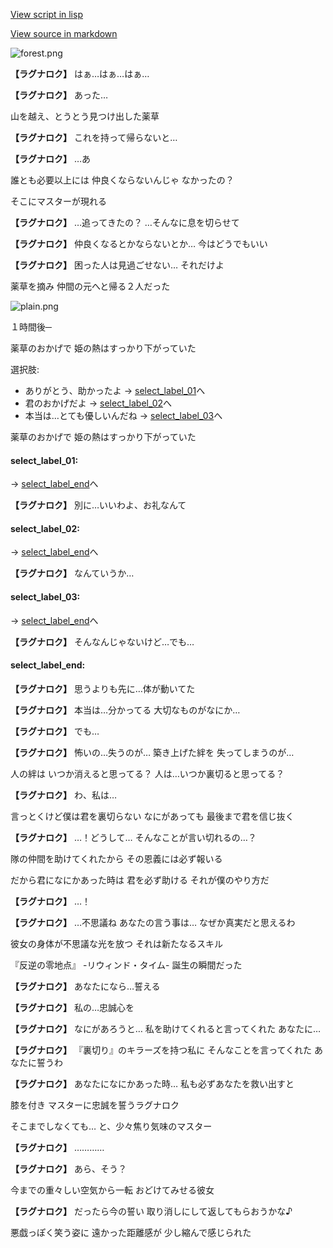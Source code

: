 [View script in lisp](../scripts/10361203.txt)

[View source in markdown](10361203.md)

![forest.png](../images/backgrounds/forest.png)

**【ラグナロク】**
はぁ…はぁ…はぁ…

**【ラグナロク】**
あった…

山を越え、とうとう見つけ出した薬草

**【ラグナロク】**
これを持って帰らないと…

**【ラグナロク】**
…あ

誰とも必要以上には
仲良くならないんじゃ
なかったの？

そこにマスターが現れる

**【ラグナロク】**
…追ってきたの？
…そんなに息を切らせて

**【ラグナロク】**
仲良くなるとかならないとか…
今はどうでもいい

**【ラグナロク】**
困った人は見過ごせない…
それだけよ

薬草を摘み
仲間の元へと帰る２人だった

![plain.png](../images/backgrounds/plain.png)

１時間後─

薬草のおかげで
姫の熱はすっかり下がっていた

選択肢:
- ありがとう、助かったよ → [select_label_01](#select_label_01)へ
- 君のおかげだよ → [select_label_02](#select_label_02)へ
- 本当は…とても優しいんだね → [select_label_03](#select_label_03)へ

薬草のおかげで
姫の熱はすっかり下がっていた

#### select_label_01:
 → [select_label_end](#select_label_end)へ

**【ラグナロク】**
別に…いいわよ、お礼なんて

#### select_label_02:
 → [select_label_end](#select_label_end)へ

**【ラグナロク】**
なんていうか…

#### select_label_03:
 → [select_label_end](#select_label_end)へ

**【ラグナロク】**
そんなんじゃないけど…でも…

#### select_label_end:

**【ラグナロク】**
思うよりも先に…体が動いてた

**【ラグナロク】**
本当は…分かってる
大切なものがなにか…

**【ラグナロク】**
でも…

**【ラグナロク】**
怖いの…失うのが…
築き上げた絆を
失ってしまうのが…

人の絆は
いつか消えると思ってる？
人は…いつか裏切ると思ってる？

**【ラグナロク】**
わ、私は…

言っとくけど僕は君を裏切らない
なにがあっても
最後まで君を信じ抜く

**【ラグナロク】**
…！どうして…
そんなことが言い切れるの…？

隊の仲間を助けてくれたから
その恩義には必ず報いる

だから君になにかあった時は
君を必ず助ける
それが僕のやり方だ

**【ラグナロク】**
…！

**【ラグナロク】**
…不思議ね
あなたの言う事は…
なぜか真実だと思えるわ

彼女の身体が不思議な光を放つ
それは新たなるスキル

『反逆の零地点』
-リウィンド・タイム-
誕生の瞬間だった

**【ラグナロク】**
あなたになら…誓える

**【ラグナロク】**
私の…忠誠心を

**【ラグナロク】**
なにがあろうと…
私を助けてくれると言ってくれた
あなたに…

**【ラグナロク】**
『裏切り』のキラーズを持つ私に
そんなことを言ってくれた
あなたに誓うわ

**【ラグナロク】**
あなたになにかあった時…
私も必ずあなたを救い出すと

膝を付き
マスターに忠誠を誓うラグナロク

そこまでしなくても…
と、少々焦り気味のマスター

**【ラグナロク】**
…………

**【ラグナロク】**
あら、そう？

今までの重々しい空気から一転
おどけてみせる彼女

**【ラグナロク】**
だったら今の誓い
取り消しにして返してもらおうかな♪

悪戯っぽく笑う姿に
遠かった距離感が
少し縮んで感じられた
